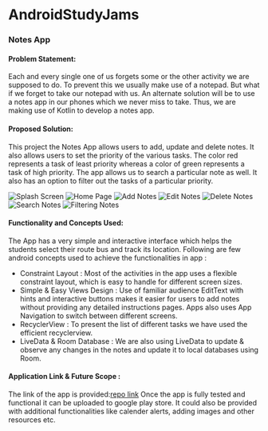 # AndroidStudyJams

### Notes App
#### Problem Statement:

Each and every single one of us forgets some or the other activity we are supposed to do. To prevent this we usually make use of a notepad. But what if we forget to take our notepad with us. An alternate solution will be to use a notes app in our phones which we never miss to take. Thus, we are making use of Kotlin to develop a notes app.

#### Proposed Solution:

This project the Notes App allows users to add, update and delete notes. It also allows users to set the priority of the various tasks. The color red represents a task of least priority whereas a color of green represents a task of high priority. The app allows us to search a particular note as well. It also has an option to filter out the tasks of a particular priority.

![Splash Screen](Images/Splashscreen.png)
![Home Page](Images/HomePage.png)
![Add Notes](Images/Add.png)
![Edit Notes](Images/Edit.png)
![Delete Notes](Images/delete.png)
![Search Notes](Images/Search.png)
![Filtering Notes](Images/Filtering.png)

#### Functionality and Concepts Used:

The App has a very simple and interactive interface which helps the students select their route bus and track its location. Following are few android concepts used to achieve the functionalities in app :
* Constraint Layout : Most of the activities in the app uses a flexible constraint layout, which is easy to handle for different screen sizes.
* Simple & Easy Views Design : Use of familiar audience EditText with hints and interactive buttons makes it easier for users to add notes without providing any detailed instructions pages. Apps also uses App Navigation to switch between different screens.
* RecyclerView : To present the list of different tasks we have used the efficient recyclerview.
* LiveData & Room Database : We are also using LiveData to update & observe any changes in the notes and update it to local databases using Room. 

#### Application Link & Future Scope :

The link of the app is provided:[repo link](https://github.com/NancyMaria2000/NotesApp)
Once the app is fully tested and functional it can be uploaded to google play store. It could also be provided with additional functionalities like calender alerts, adding images and other resources etc.
